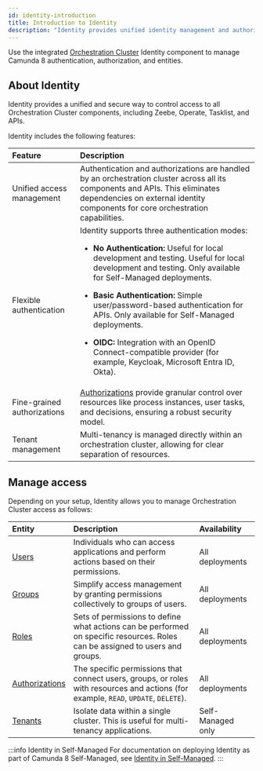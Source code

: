 ```yaml
---
id: identity-introduction
title: Introduction to Identity
description: "Identity provides unified identity management and authorizations for an orchestration cluster."
---
```


Use the integrated [Orchestration Cluster](../orchestration-cluster.md) Identity component to manage Camunda 8 authentication, authorization, and entities.

## About Identity

Identity provides a unified and secure way to control access to all Orchestration Cluster components, including Zeebe, Operate, Tasklist, and APIs.

Identity includes the following features:

| Feature                     | Description                                                                                                                                                                                                                                                                                                                                                                                                                                                                                                        |
| :-------------------------- | :----------------------------------------------------------------------------------------------------------------------------------------------------------------------------------------------------------------------------------------------------------------------------------------------------------------------------------------------------------------------------------------------------------------------------------------------------------------------------------------------------------------- |
| Unified access management   | Authentication and authorizations are handled by an orchestration cluster across all its components and APIs. This eliminates dependencies on external identity components for core orchestration capabilities.                                                                                                                                                                                                                                                                                                    |
| Flexible authentication     | Identity supports three authentication modes: <p><ul><li><p>**No Authentication:** Useful for local development and testing. Useful for local development and testing. Only available for Self-Managed deployments.</p></li><li><p>**Basic Authentication:** Simple user/password-based authentication for APIs. Only available for Self-Managed deployments.</p></li><li><p>**OIDC:** Integration with an OpenID Connect-compatible provider (for example, Keycloak, Microsoft Entra ID, Okta).</p></li></ul></p> |
| Fine-grained authorizations | [Authorizations](authorization.md) provide granular control over resources like process instances, user tasks, and decisions, ensuring a robust security model.                                                                                                                                                                                                                                                                                                                                                    |
| Tenant management           | Multi-tenancy is managed directly within an orchestration cluster, allowing for clear separation of resources.                                                                                                                                                                                                                                                                                                                                                                                                     |

## Manage access

Depending on your setup, Identity allows you to manage Orchestration Cluster access as follows:

| Entity                             | Description                                                                                                                         | Availability      |
| :--------------------------------- | :---------------------------------------------------------------------------------------------------------------------------------- | :---------------- |
| [Users](user.md)                   | Individuals who can access applications and perform actions based on their permissions.                                             | All deployments   |
| [Groups](group.md)                 | Simplify access management by granting permissions collectively to groups of users.                                                 | All deployments   |
| [Roles](role.md)                   | Sets of permissions to define what actions can be performed on specific resources. Roles can be assigned to users and groups.       | All deployments   |
| [Authorizations](authorization.md) | The specific permissions that connect users, groups, or roles with resources and actions (for example, `READ`, `UPDATE`, `DELETE`). | All deployments   |
| [Tenants](tenant.md)               | Isolate data within a single cluster. This is useful for multi-tenancy applications.                                                | Self-Managed only |

:::info Identity in Self-Managed
For documentation on deploying Identity as part of Camunda 8 Self-Managed, see [Identity in Self-Managed](/self-managed/components/orchestration-cluster/identity/overview.md).
:::
